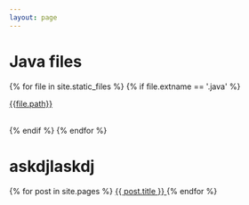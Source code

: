 ```yaml
---
layout: page
---
```


# Java files

{% for file in site.static_files %}
    {% if file.extname == '.java' %}    
        <p class="view"><a href="{{file.path}}">{{file.path}}</a></p>        
    {% endif %}
{% endfor %}

# askdjlaskdj

{% for post in site.pages %}
    <a href="{{ post.url | absolute_url }}">
      {{ post.title }}
    </a>
{% endfor %}